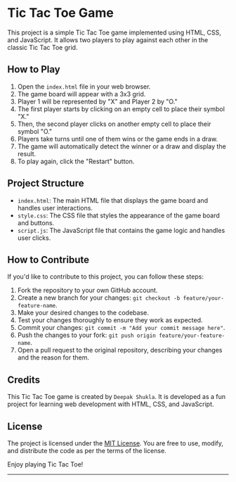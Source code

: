 # Tic Tac Toe Game

This project is a simple Tic Tac Toe game implemented using HTML, CSS, and JavaScript. It allows two players to play against each other in the classic Tic Tac Toe grid.

## How to Play

1. Open the `index.html` file in your web browser.
2. The game board will appear with a 3x3 grid.
3. Player 1 will be represented by "X" and Player 2 by "O."
4. The first player starts by clicking on an empty cell to place their symbol "X."
5. Then, the second player clicks on another empty cell to place their symbol "O."
6. Players take turns until one of them wins or the game ends in a draw.
7. The game will automatically detect the winner or a draw and display the result.
8. To play again, click the "Restart" button.

## Project Structure

- `index.html`: The main HTML file that displays the game board and handles user interactions.
- `style.css`: The CSS file that styles the appearance of the game board and buttons.
- `script.js`: The JavaScript file that contains the game logic and handles user clicks.

## How to Contribute

If you'd like to contribute to this project, you can follow these steps:

1. Fork the repository to your own GitHub account.
2. Create a new branch for your changes: `git checkout -b feature/your-feature-name`.
3. Make your desired changes to the codebase.
4. Test your changes thoroughly to ensure they work as expected.
5. Commit your changes: `git commit -m "Add your commit message here"`.
6. Push the changes to your fork: `git push origin feature/your-feature-name`.
7. Open a pull request to the original repository, describing your changes and the reason for them.

## Credits

This Tic Tac Toe game is created by `Deepak Shukla`. It is developed as a fun project for learning web development with HTML, CSS, and JavaScript.

## License

The project is licensed under the [MIT License](LICENSE). You are free to use, modify, and distribute the code as per the terms of the license.

Enjoy playing Tic Tac Toe!

---